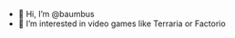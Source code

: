 - 👋 Hi, I’m @baumbus
- 👀 I’m interested in video games like Terraria or Factorio

<!---
ManOfGaming127/ManOfGaming127 is a ✨ special ✨ repository because its `README.md` (this file) appears on your GitHub profile.
You can click the Preview link to take a look at your changes.
--->
